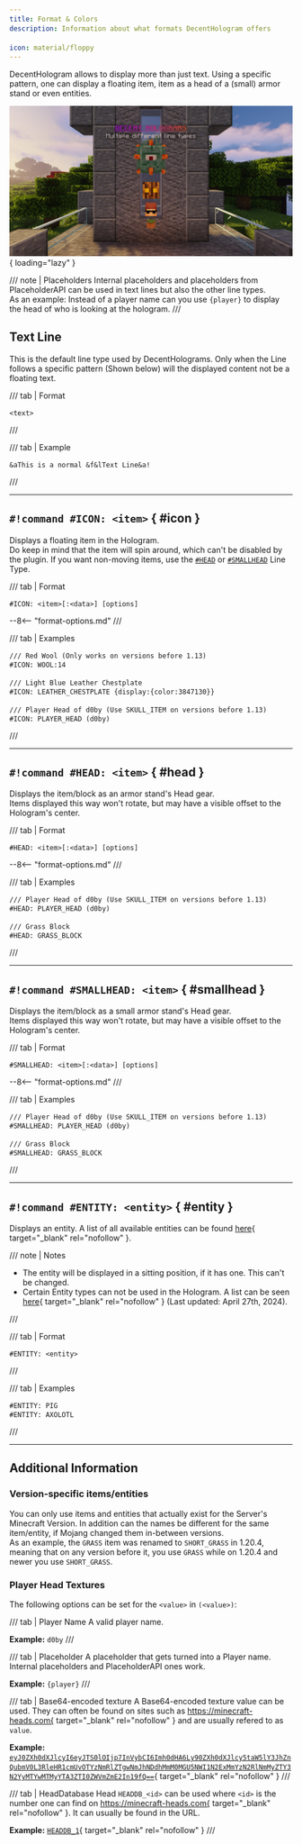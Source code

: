 ```yaml
---
title: Format & Colors
description: Information about what formats DecentHologram offers

icon: material/floppy
---
```


DecentHologram allows to display more than just text. Using a specific pattern, one can display a floating item, item as a head of a (small) armor stand or even entities.

![example](../../assets/images/format/line-types.png){ loading="lazy" }

/// note | Placeholders
Internal placeholders and placeholders from PlaceholderAPI can be used in text lines but also the other line types.  
As an example: Instead of a player name can you use `{player}` to display the head of who is looking at the hologram.
///

## Text Line

This is the default line type used by DecentHolograms. Only when the Line follows a specific pattern (Shown below) will the displayed content not be a floating text.

/// tab | Format
```command
<text>
```
///

/// tab | Example
```command
&aThis is a normal &f&lText Line&a!
```
///

----

## `#!command #ICON: <item>` { #icon }

Displays a floating item in the Hologram.  
Do keep in mind that the item will spin around, which can't be disabled by the plugin. If you want non-moving items, use the [`#HEAD`](#head) or [`#SMALLHEAD`](#smallhead) Line Type.

/// tab | Format
```command
#ICON: <item>[:<data>] [options]
```

--8<-- "format-options.md"
///

/// tab | Examples
```
/// Red Wool (Only works on versions before 1.13)
#ICON: WOOL:14

/// Light Blue Leather Chestplate
#ICON: LEATHER_CHESTPLATE {display:{color:3847130}}

/// Player Head of d0by (Use SKULL_ITEM on versions before 1.13)
#ICON: PLAYER_HEAD (d0by)
```
///

----

## `#!command #HEAD: <item>` { #head }

Displays the item/block as an armor stand's Head gear.  
Items displayed this way won't rotate, but may have a visible offset to the Hologram's center.

/// tab | Format
```command
#HEAD: <item>[:<data>] [options]
```

--8<-- "format-options.md"
///

/// tab | Examples
```
/// Player Head of d0by (Use SKULL_ITEM on versions before 1.13)
#HEAD: PLAYER_HEAD (d0by)

/// Grass Block
#HEAD: GRASS_BLOCK
```
///

----

## `#!command #SMALLHEAD: <item>` { #smallhead }

Displays the item/block as a small armor stand's Head gear.  
Items displayed this way won't rotate, but may have a visible offset to the Hologram's center.

/// tab | Format
```command
#SMALLHEAD: <item>[:<data>] [options]
```

--8<-- "format-options.md"
///

/// tab | Examples
```
/// Player Head of d0by (Use SKULL_ITEM on versions before 1.13)
#SMALLHEAD: PLAYER_HEAD (d0by)

/// Grass Block
#SMALLHEAD: GRASS_BLOCK
```
///

----

## `#!command #ENTITY: <entity>` { #entity }

Displays an entity. A list of all available entities can be found [here][entities]{ target="_blank" rel="nofollow" }.

/// note | Notes
- The entity will be displayed in a sitting position, if it has one. This can't be changed.
- Certain Entity types can not be used in the Hologram. A list can be seen [here][blacklist]{ target="_blank" rel="nofollow" } (Last updated: April 27th, 2024).

[entities]: https://hub.spigotmc.org/javadocs/bukkit/org/bukkit/entity/EntityType.html
[blacklist]: https://github.com/DecentSoftware-eu/DecentHolograms/blob/f28df4373f4d56e17eb33005885222f726ac1350/src/main/java/eu/decentsoftware/holograms/api/utils/entity/DecentEntityType.java#L21-L51
///

/// tab | Format
```command
#ENTITY: <entity>
```
///

/// tab | Examples
```
#ENTITY: PIG
#ENTITY: AXOLOTL
```
///

----

## Additional Information

### Version-specific items/entities

You can only use items and entities that actually exist for the Server's Minecraft Version. In addition can the names be different for the same item/entity, if Mojang changed them in-between versions.  
As an example, the `GRASS` item was renamed to `SHORT_GRASS` in 1.20.4, meaning that on any version before it, you use `GRASS` while on 1.20.4 and newer you use `SHORT_GRASS`.

### Player Head Textures

The following options can be set for the `<value>` in `(<value>)`:

/// tab | Player Name
A valid player name.

**Example:** `d0by`
///

/// tab | Placeholder
A placeholder that gets turned into a Player name. Internal placeholders and PlaceholderAPI ones work.

**Example:** `{player}`
///

/// tab | Base64-encoded texture
A Base64-encoded texture value can be used. They can often be found on sites such as https://minecraft-heads.com{ target="_blank" rel="nofollow" } and are usually refered to as `value`.

**Example:** [`eyJ0ZXh0dXJlcyI6eyJTS0lOIjp7InVybCI6Imh0dHA6Ly90ZXh0dXJlcy5taW5lY3JhZnQubmV0L3RleHR1cmUvOTYzNmRlZTgwNmJhNDdhMmM0MGU5NWI1N2ExMmYzN2RlNmMyZTY3N2YyMTYwMTMyYTA3ZTI0ZWVmZmE2In19fQ==`](https://minecraft-heads.com/custom-heads/head/1){ target="_blank" rel="nofollow" }
///

/// tab | HeadDatabase Head
`HEADDB_<id>` can be used where `<id>` is the number one can find on https://minecraft-heads.com{ target="_blank" rel="nofollow" }. It can usually be found in the URL.

**Example:** [`HEADDB_1`](https://minecraft-heads.com/custom-heads/head/1){ target="_blank" rel="nofollow" }
///
